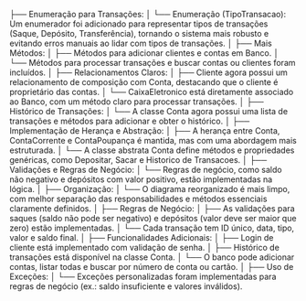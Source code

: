 ├── Enumeração para Transações:
│       └── Enumeração (TipoTransacao): Um enumerador foi adicionado para representar tipos de transações (Saque, Depósito, Transferência), tornando o sistema mais robusto e evitando erros manuais ao lidar com tipos de transações.
│
├── Mais Métodos:
│       ├── Métodos para adicionar clientes e contas em Banco.
│       └── Métodos para processar transações e buscar contas ou clientes foram incluídos.
│
├── Relacionamentos Claros:
│       ├── Cliente agora possui um relacionamento de composição com Conta, destacando que o cliente é proprietário das contas.
│       └── CaixaEletronico está diretamente associado ao Banco, com um método claro para processar transações.
│
├── Histórico de Transações:
│       └── A classe Conta agora possui uma lista de transações e métodos para adicionar e obter o histórico.
│
├── Implementação de Herança e Abstração:
│       ├── A herança entre Conta, ContaCorrente e ContaPoupança é mantida, mas com uma abordagem mais estruturada.
│       └── A classe abstrata Conta define métodos e propriedades genéricas, como Depositar, Sacar e Historico de Transacoes.
│
├── Validações e Regras de Negócio:
│       └── Regras de negócio, como saldo não negativo e depósitos com valor positivo, estão implementadas na lógica.
│
├── Organização:
│       └── O diagrama reorganizado é mais limpo, com melhor separação das responsabilidades e métodos essenciais claramente definidos.
│
├── Regras de Negócio:
│       ├── As validações para saques (saldo não pode ser negativo) e depósitos (valor deve ser maior que zero) estão implementadas.
│       └── Cada transação tem ID único, data, tipo, valor e saldo final.
│
├── Funcionalidades Adicionais:
│       ├── Login de cliente está implementado com validação de senha.
│       ├── Histórico de transações está disponível na classe Conta.
│       └── O banco pode adicionar contas, listar todas e buscar por número de conta ou cartão.
│
├── Uso de Exceções:
│       └── Exceções personalizadas foram implementadas para regras de negócio (ex.: saldo insuficiente e valores inválidos).
